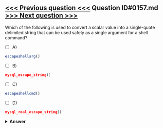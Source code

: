 [<<< Previous question <<<](0156.md)   Question ID#0157.md   [>>> Next question >>>](0158.md)
---

Which of the following is used to convert a scalar value into a single-quote delimited string that can be used safely as a single argument for a shell command?

- [ ] A)
```php
escapeshellarg()
```

- [ ] B)
```php
mysql_escape_string()
```

- [ ] C)
```php
escapeshellcmd()
```

- [ ] D)
```php
mysql_real_escape_string()
```


<details><summary><b>Answer</b></summary>
<p>
  Answer: <strong>A</strong>
</p>
</details>
